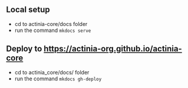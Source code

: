 ## Local setup
* cd to actinia-core/docs folder
* run the command `mkdocs serve`

## Deploy to https://actinia-org.github.io/actinia-core
* cd to actinia_core/docs/ folder
* run the command `mkdocs gh-deploy`

